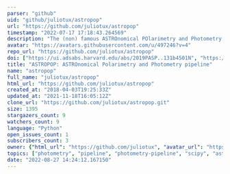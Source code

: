 ```yaml
---
parser: "github"
uid: "github/juliotux/astropop"
url: "https://github.com/juliotux/astropop"
timestamp: "2022-07-17 17:18:43.264569"
description: "The (non) famous ASTROnomical POlarimetry and Photometry pipeline"
avatar: "https://avatars.githubusercontent.com/u/497246?v=4"
repo_url: "https://github.com/juliotux/astropop"
doi: ["https://ui.adsabs.harvard.edu/abs/2019PASP..131b4501N", "https://ui.adsabs.harvard.edu/abs/2018ascl.soft05024N/abstract"]
title: "ASTROPOP: ASTROnomical Polarimetry and Photometry pipeline"
name: "astropop"
full_name: "juliotux/astropop"
html_url: "https://github.com/juliotux/astropop"
created_at: "2018-04-03T19:25:33Z"
updated_at: "2021-11-18T16:05:12Z"
clone_url: "https://github.com/juliotux/astropop.git"
size: 1395
stargazers_count: 9
watchers_count: 9
language: "Python"
open_issues_count: 1
subscribers_count: 3
owner: {"html_url": "https://github.com/juliotux", "avatar_url": "https://avatars.githubusercontent.com/u/497246?v=4", "login": "juliotux", "type": "User"}
topics: ["photometry", "pipeline", "photometry-pipeline", "scipy", "astropy-affiliated", "astrometry", "astronomy", "polarimetry"]
date: "2022-08-27 14:24:12.167150"
---
```

